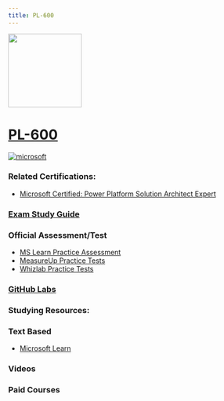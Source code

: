 ```yaml
---
title: PL-600
---
```


<img src="/pl-600.png" width="150" height="150">

# [PL-600](https://learn.microsoft.com/certifications/exams/pl-600?WT.mc_id=studentamb_165290)

<a href='https://learn.microsoft.com/en-us/certifications/browse/?type=role-based&levels=advanced&WT.mc_id=studentamb_165290' target="_blank"><img alt='microsoft' src='https://img.shields.io/badge/expert-100000?style=for-the-badge&logo=microsoft&logoColor=white&labelColor=0078D4&color=212221'/></a> 

### Related Certifications:
- [Microsoft Certified: Power Platform Solution Architect Expert](https://learn.microsoft.com/en-us/certifications/power-platform-solution-architect-expert?WT.mc_id=studentamb_165290)

### [Exam Study Guide](https://learn.microsoft.com/en-us/credentials/certifications/resources/study-guides/pl-600?WT.mc_id=studentamb_165290)

### Official Assessment/Test
- [MS Learn Practice Assessment](https://learn.microsoft.com/en-us/credentials/certifications/exams/pl-600/practice/assessment?assessment-type=practice&assessmentId=73&WT.mc_id=studentamb_165290)
- [MeasureUp Practice Tests](https://www.measureup.com/microsoft-practice-test-pl-600-microsoft-power-platform-solution-architect.html#u44)
- [Whizlab Practice Tests](https://www.whizlabs.com/microsoft-power-platform-solution-architect-pl600/)

### [GitHub Labs](https://github.com/MicrosoftLearning/PL-600-Microsoft-Power-Platform-Solution-Architect/tree/master/Instructions/Exercises)

### Studying Resources:

### Text Based
- [Microsoft Learn](https://learn.microsoft.com/certifications/exams/pl-600?WT.mc_id=studentamb_165290)
### Videos
### Paid Courses
